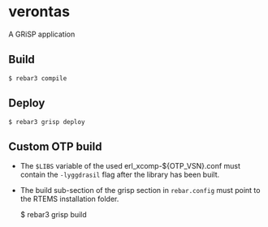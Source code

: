 verontas
=====

A GRiSP application

Build
-----

    $ rebar3 compile

Deploy
------

    $ rebar3 grisp deploy


Custom OTP build
----------------

* The `$LIBS` variable of the used erl_xcomp-${OTP_VSN}.conf
must contain the `-lyggdrasil` flag after the library has been built.
* The build sub-section of the grisp section in `rebar.config` must
point to the RTEMS installation folder.

    $ rebar3 grisp build